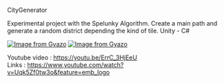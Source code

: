 CityGenerator

Experimental project with the Spelunky Algorithm. Create a main path and generate a random district depending the kind of tile.
Unity - C#</br>

[![Image from Gyazo](https://i.gyazo.com/a5f1e2bafb30236ce94d1ac6800c82e8.gif)](https://gyazo.com/a5f1e2bafb30236ce94d1ac6800c82e8)
[![Image from Gyazo](https://i.gyazo.com/28f170fa41556390c3a3c0ed95e4ef16.gif)](https://gyazo.com/28f170fa41556390c3a3c0ed95e4ef16)

Youtube video : https://youtu.be/ErrC_3HjEeU</br>
Links : https://www.youtube.com/watch?v=Uqk5Zf0tw3o&feature=emb_logo
